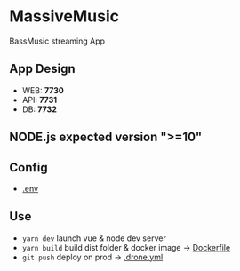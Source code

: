 # MassiveMusic

BassMusic streaming App

## App Design
  - WEB: **7730**
  - API: **7731**
  - DB: **7732**

## NODE.js expected version ">=10"

## Config
  - [.env](.env)

## Use
  - `yarn dev` launch vue & node dev server
  - `yarn build` build dist folder & docker image -> [Dockerfile](Dockerfile)
  - `git push` deploy on prod -> [.drone.yml](.drone.yml)
